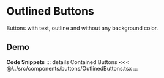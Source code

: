# Outlined Buttons

Buttons with text, outline and without any background color.

## Demo

<div ref="el" />

<script setup>
import { createElement } from 'react'
import { createRoot } from 'react-dom/client'
import { ref, onMounted } from 'vue'
import OutlinedButtons from '../../../src/components/buttons/OutlinedButtons.tsx'

const el = ref()

onMounted(() => {
   const root = createRoot(el.value)
   root.render(createElement(OutlinedButtons, {}, null))
})
</script>

**Code Snippets**
::: details Contained Buttons
<<< @/../src/components/buttons/OutlinedButtons.tsx
:::

